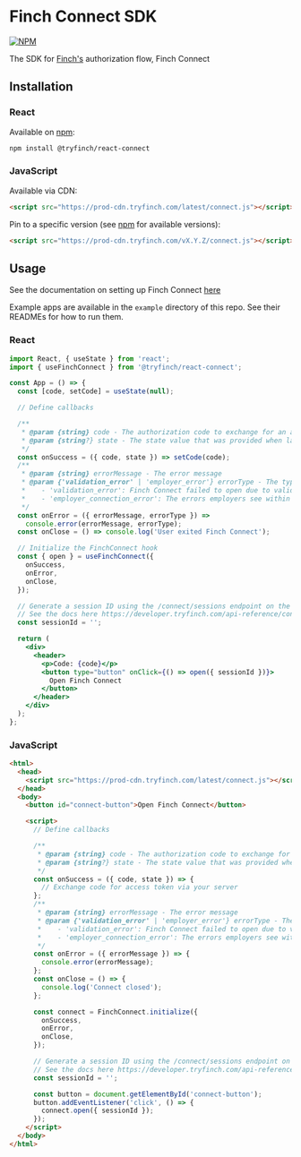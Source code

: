 # Finch Connect SDK

[![NPM](https://img.shields.io/npm/v/@tryfinch/react-connect)](https://www.npmjs.com/package/@tryfinch/react-connect)

The SDK for [Finch's](https://developer.tryfinch.com/how-finch-works/quickstart) authorization flow, Finch Connect

## Installation

### React

Available on [npm](https://www.npmjs.com/package/@tryfinch/react-connect):

```bash
npm install @tryfinch/react-connect
```

### JavaScript

Available via CDN:

```html
<script src="https://prod-cdn.tryfinch.com/latest/connect.js"></script>
```

Pin to a specific version (see [npm](https://www.npmjs.com/package/@tryfinch/react-connect) for available versions):

```html
<script src="https://prod-cdn.tryfinch.com/vX.Y.Z/connect.js"></script>
```

## Usage

See the documentation on setting up Finch Connect [here](https://developer.tryfinch.com/implementation-guide/Connect/Create-Account)

Example apps are available in the `example` directory of this repo. See their READMEs for how to run them.

### React

```jsx
import React, { useState } from 'react';
import { useFinchConnect } from '@tryfinch/react-connect';

const App = () => {
  const [code, setCode] = useState(null);

  // Define callbacks

  /**
   * @param {string} code - The authorization code to exchange for an access token
   * @param {string?} state - The state value that was provided when launching Connect
   */
  const onSuccess = ({ code, state }) => setCode(code);
  /**
   * @param {string} errorMessage - The error message
   * @param {'validation_error' | 'employer_error'} errorType - The type of error
   *    - 'validation_error': Finch Connect failed to open due to validation error
   *    - 'employer_connection_error': The errors employers see within the Finch Connect flow
   */
  const onError = ({ errorMessage, errorType }) =>
    console.error(errorMessage, errorType);
  const onClose = () => console.log('User exited Finch Connect');

  // Initialize the FinchConnect hook
  const { open } = useFinchConnect({
    onSuccess,
    onError,
    onClose,
  });

  // Generate a session ID using the /connect/sessions endpoint on the Finch API
  // See the docs here https://developer.tryfinch.com/api-reference/connect/new-session#create-a-new-connect-session
  const sessionId = '';

  return (
    <div>
      <header>
        <p>Code: {code}</p>
        <button type="button" onClick={() => open({ sessionId })}>
          Open Finch Connect
        </button>
      </header>
    </div>
  );
};
```

### JavaScript

```html
<html>
  <head>
    <script src="https://prod-cdn.tryfinch.com/latest/connect.js"></script>
  </head>
  <body>
    <button id="connect-button">Open Finch Connect</button>

    <script>
      // Define callbacks

      /**
       * @param {string} code - The authorization code to exchange for an access token
       * @param {string?} state - The state value that was provided when launching Connect
       */
      const onSuccess = ({ code, state }) => {
        // Exchange code for access token via your server
      };
      /**
       * @param {string} errorMessage - The error message
       * @param {'validation_error' | 'employer_error'} errorType - The type of error
       *    - 'validation_error': Finch Connect failed to open due to validation error
       *    - 'employer_connection_error': The errors employers see within the Finch Connect flow
       */
      const onError = ({ errorMessage }) => {
        console.error(errorMessage);
      };
      const onClose = () => {
        console.log('Connect closed');
      };

      const connect = FinchConnect.initialize({
        onSuccess,
        onError,
        onClose,
      });

      // Generate a session ID using the /connect/sessions endpoint on the Finch API
      // See the docs here https://developer.tryfinch.com/api-reference/connect/new-session#create-a-new-connect-session
      const sessionId = '';

      const button = document.getElementById('connect-button');
      button.addEventListener('click', () => {
        connect.open({ sessionId });
      });
    </script>
  </body>
</html>
```
